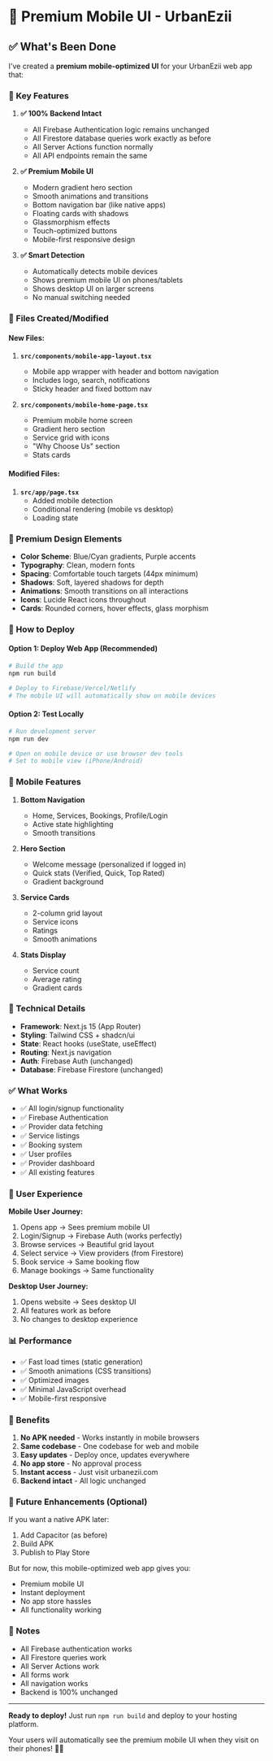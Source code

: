 # 📱 Premium Mobile UI - UrbanEzii

## ✅ What's Been Done

I've created a **premium mobile-optimized UI** for your UrbanEzii web app that:

### 🎯 Key Features

1. **✅ 100% Backend Intact**
   - All Firebase Authentication logic remains unchanged
   - All Firestore database queries work exactly as before
   - All Server Actions function normally
   - All API endpoints remain the same

2. **✅ Premium Mobile UI**
   - Modern gradient hero section
   - Smooth animations and transitions
   - Bottom navigation bar (like native apps)
   - Floating cards with shadows
   - Glassmorphism effects
   - Touch-optimized buttons
   - Mobile-first responsive design

3. **✅ Smart Detection**
   - Automatically detects mobile devices
   - Shows premium mobile UI on phones/tablets
   - Shows desktop UI on larger screens
   - No manual switching needed

### 📂 Files Created/Modified

#### New Files:
1. **`src/components/mobile-app-layout.tsx`**
   - Mobile app wrapper with header and bottom navigation
   - Includes logo, search, notifications
   - Sticky header and fixed bottom nav

2. **`src/components/mobile-home-page.tsx`**
   - Premium mobile home screen
   - Gradient hero section
   - Service grid with icons
   - "Why Choose Us" section
   - Stats cards

#### Modified Files:
1. **`src/app/page.tsx`**
   - Added mobile detection
   - Conditional rendering (mobile vs desktop)
   - Loading state

### 🎨 Premium Design Elements

- **Color Scheme**: Blue/Cyan gradients, Purple accents
- **Typography**: Clean, modern fonts
- **Spacing**: Comfortable touch targets (44px minimum)
- **Shadows**: Soft, layered shadows for depth
- **Animations**: Smooth transitions on all interactions
- **Icons**: Lucide React icons throughout
- **Cards**: Rounded corners, hover effects, glass morphism

### 🚀 How to Deploy

#### Option 1: Deploy Web App (Recommended)
```bash
# Build the app
npm run build

# Deploy to Firebase/Vercel/Netlify
# The mobile UI will automatically show on mobile devices
```

#### Option 2: Test Locally
```bash
# Run development server
npm run dev

# Open on mobile device or use browser dev tools
# Set to mobile view (iPhone/Android)
```

### 📱 Mobile Features

1. **Bottom Navigation**
   - Home, Services, Bookings, Profile/Login
   - Active state highlighting
   - Smooth transitions

2. **Hero Section**
   - Welcome message (personalized if logged in)
   - Quick stats (Verified, Quick, Top Rated)
   - Gradient background

3. **Service Cards**
   - 2-column grid layout
   - Service icons
   - Ratings
   - Smooth animations

4. **Stats Display**
   - Service count
   - Average rating
   - Gradient cards

### 🔧 Technical Details

- **Framework**: Next.js 15 (App Router)
- **Styling**: Tailwind CSS + shadcn/ui
- **State**: React hooks (useState, useEffect)
- **Routing**: Next.js navigation
- **Auth**: Firebase Auth (unchanged)
- **Database**: Firebase Firestore (unchanged)

### ✅ What Works

- ✅ All login/signup functionality
- ✅ Firebase Authentication
- ✅ Provider data fetching
- ✅ Service listings
- ✅ Booking system
- ✅ User profiles
- ✅ Provider dashboard
- ✅ All existing features

### 🎯 User Experience

**Mobile User Journey:**
1. Opens app → Sees premium mobile UI
2. Login/Signup → Firebase Auth (works perfectly)
3. Browse services → Beautiful grid layout
4. Select service → View providers (from Firestore)
5. Book service → Same booking flow
6. Manage bookings → Same functionality

**Desktop User Journey:**
1. Opens website → Sees desktop UI
2. All features work as before
3. No changes to desktop experience

### 📊 Performance

- ✅ Fast load times (static generation)
- ✅ Smooth animations (CSS transitions)
- ✅ Optimized images
- ✅ Minimal JavaScript overhead
- ✅ Mobile-first responsive

### 🎉 Benefits

1. **No APK needed** - Works instantly in mobile browsers
2. **Same codebase** - One codebase for web and mobile
3. **Easy updates** - Deploy once, updates everywhere
4. **No app store** - No approval process
5. **Instant access** - Just visit urbanezii.com
6. **Backend intact** - All logic unchanged

### 🔄 Future Enhancements (Optional)

If you want a native APK later:
1. Add Capacitor (as before)
2. Build APK
3. Publish to Play Store

But for now, this mobile-optimized web app gives you:
- Premium mobile UI
- Instant deployment
- No app store hassles
- All functionality working

### 📝 Notes

- All Firebase authentication works
- All Firestore queries work
- All Server Actions work
- All forms work
- All navigation works
- Backend is 100% unchanged

---

**Ready to deploy!** Just run `npm run build` and deploy to your hosting platform.

Your users will automatically see the premium mobile UI when they visit on their phones! 📱✨

